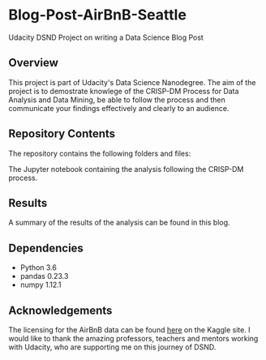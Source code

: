 # Blog-Post-AirBnB-Seattle

Udacity DSND Project on writing a Data Science Blog Post

## Overview

This project is part of Udacity's Data Science Nanodegree. The aim of the project is to demostrate knowlege of the CRISP-DM Process for Data Analysis and Data Mining, be able to follow the process and then communicate your findings effectively and clearly to an audience.

## Repository Contents

The repository contains the following folders and files:

The Jupyter notebook containing the analysis following the CRISP-DM process.

## Results

A summary of the results of the analysis can be found in this blog.

## Dependencies

   - Python 3.6
   - pandas 0.23.3
   - numpy 1.12.1

## Acknowledgements

The licensing for the AirBnB data can be found [here](https://www.kaggle.com/airbnb/seattle/home) on the Kaggle site. I would like to thank the amazing professors, teachers and mentors working with Udacity, who are supporting me on this journey of DSND.
